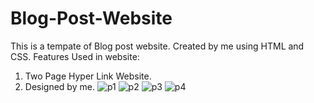 # Blog-Post-Website
This is a tempate of Blog post website.
Created by me using HTML and CSS.
Features Used in website:
  1. Two Page Hyper Link Website.
  2. Designed by me.
![p1](https://user-images.githubusercontent.com/81412984/216102179-2b0a56c1-66ef-48c2-8bc7-6ffff5b41171.jpg)
![p2](https://user-images.githubusercontent.com/81412984/216102382-fa0b7c18-e454-4d74-a622-cc8cccbd12b1.jpg)
![p3](https://user-images.githubusercontent.com/81412984/216102432-af2a6151-a237-43f6-b60f-6b94ddb52972.jpg)
![p4](https://user-images.githubusercontent.com/81412984/216102455-9294c561-8649-4028-83de-dbb0a5f91597.jpg)


